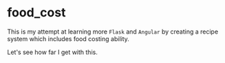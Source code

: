# food_cost

This is my attempt at learning more `Flask` and `Angular` by creating a recipe system which includes food costing ability. 

Let's see how far I get with this.
